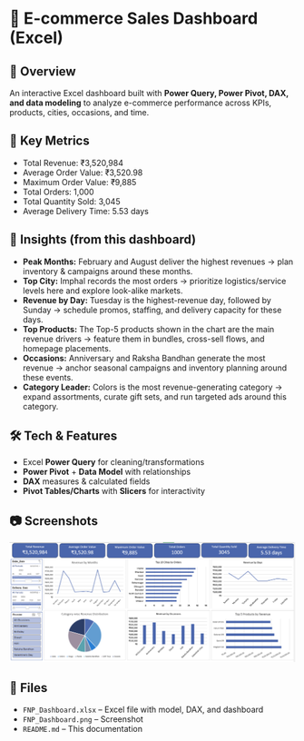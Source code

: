 # 🛒 E-commerce Sales Dashboard (Excel)

## 📌 Overview
An interactive Excel dashboard built with **Power Query, Power Pivot, DAX, and data modeling** to analyze e-commerce performance across KPIs, products, cities, occasions, and time.

## 🔢 Key Metrics
- Total Revenue: ₹3,520,984
- Average Order Value: ₹3,520.98
- Maximum Order Value: ₹9,885
- Total Orders: 1,000
- Total Quantity Sold: 3,045
- Average Delivery Time: 5.53 days

## 🚀 Insights (from this dashboard)
- **Peak Months:** February and August deliver the highest revenues → plan inventory & campaigns around these months.
- **Top City:** Imphal records the most orders → prioritize logistics/service levels here and explore look-alike markets.
- **Revenue by Day:** Tuesday is the highest-revenue day, followed by Sunday → schedule promos, staffing, and delivery capacity for these days.
- **Top Products:** The Top-5 products shown in the chart are the main revenue drivers → feature them in bundles, cross-sell flows, and homepage placements.
- **Occasions:** Anniversary and Raksha Bandhan generate the most revenue → anchor seasonal campaigns and inventory planning around these events.
- **Category Leader:** Colors is the most revenue-generating category → expand assortments, curate gift sets, and run targeted ads around this category.

## 🛠 Tech & Features
- Excel **Power Query** for cleaning/transformations  
- **Power Pivot** + **Data Model** with relationships  
- **DAX** measures & calculated fields 
- **Pivot Tables/Charts** with **Slicers** for interactivity

## 📷 Screenshots
![Dashboard](FNP_Dashboard.png)

## 📂 Files
- `FNP_Dashboard.xlsx` – Excel file with model, DAX, and dashboard
- `FNP_Dashboard.png` – Screenshot
- `README.md` – This documentation


